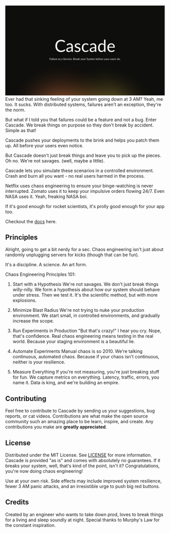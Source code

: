 ![Cascade](media/banner.png)
Ever had that sinking feeling of your system going down at 3 AM? Yeah, me too. It sucks. With distributed systems, failures aren't an exception, they're the norm.

But what if I told you that failures could be a feature and not a bug. Enter Cascade. We break things on purpose so they don't break by accident. Simple as that!

Cascade pushes your deployments to the brink and helps you patch them up. All before your users even notice.


But Cascade doesn't just break things and leave you to pick up the pieces. Oh no. We're not savages. (well, maybe a little).

Cascade lets you simulate these scenarios in a controlled environment. Crash and burn all you want - no real users harmed in the process.

Netflix uses chaos engineering to ensure your binge-watching is never interrupted.
Zomato uses it to keep your impulsive orders flowing 24/7.
Even NASA uses it. Yeah, freaking NASA boi.

If it's good enough for rocket scientists, it's prolly good enough for your app too.

Checkout the [docs](docs.md) here.

## Principles

Alright, going to get a bit nerdy for a sec. Chaos engineering isn't just about randomly unplugging servers for kicks (though that can be fun).

It's a discipline. A science. An art form.

Chaos Engineering Principles 101:

1. Start with a Hypothesis
   We're not savages. We don't just break things willy-nilly. We form a hypothesis about how our system should behave under stress. Then we test it. It's the scientific method, but with more explosions.

2. Minimize Blast Radius
   We're not trying to nuke your production environment. We start small, in controlled environments, and gradually increase the scope.

3. Run Experiments in Production
   "But that's crazy!" I hear you cry. Nope, that's confidence. Real chaos engineering means testing in the real world. Because your staging environment is a beautiful lie.

4. Automate Experiments
   Manual chaos is so 2010. We're talking continuous, automated chaos. Because if your chaos isn't continuous, neither is your resilience.

5. Measure Everything
   If you're not measuring, you're just breaking stuff for fun. We capture metrics on everything. Latency, traffic, errors, you name it. Data is king, and we're building an empire.

## Contributing

Feel free to contribute to Cascade by sending us your suggestions, bug
reports, or cat videos. Contributions are what make the open source community
such an amazing place to be learn, inspire, and create. Any contributions you
make are **greatly appreciated**.

## License

Distributed under the MIT License. See [LICENSE](LICENSE) for more information.
Cascade is provided "as is" and comes with absolutely no guarantees.
If it breaks your system, well, that's kind of the point, isn't it? Congratulations, you're now doing chaos engineering!

Use at your own risk. Side effects may include improved system resilience, fewer 3 AM panic attacks, and an irresistible urge to push big red buttons.

## Credits

Created by an engineer who wants to take down prod, loves to break things for a living and sleep soundly at night.
Special thanks to Murphy's Law for the constant inspiration.
